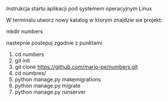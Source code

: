 Instrukcja startu aplikacji pod systemem operacyjnym Linux

W terminalu utworz nowy katalog w ktorym znajdzie sie projekt:

mkdir numbers

nastepnie postepuj zgodnie z punktami

1. cd numbers
2. git init
3. git clone https://github.com/mario-pe/numbers.git
4. cd numbres/
5. python manage.py makemigrations
6. python manage.py migrate
7. python manage.py runserver

